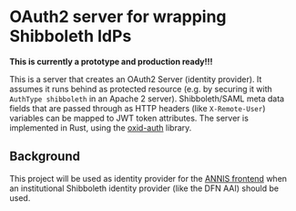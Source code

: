 # OAuth2 server for wrapping Shibboleth IdPs

**This is currently a prototype and production ready!!!**

This is a server that creates an OAuth2 Server (identity provider).
It assumes it runs behind as protected resource (e.g. by securing it with `AuthType shibboleth` in an Apache 2 server). 
Shibboleth/SAML meta data fields that are passed through as HTTP headers (like `X-Remote-User`) variables can be mapped to JWT token attributes.
The server is implemented in Rust, using the [oxid-auth](https://github.com/HeroicKatora/oxide-auth/) library.


## Background

This project will be used as identity provider for the [ANNIS frontend](https://github.com/korpling/ANNIS) when an institutional Shibboleth identity provider (like the DFN AAI) should be used.
